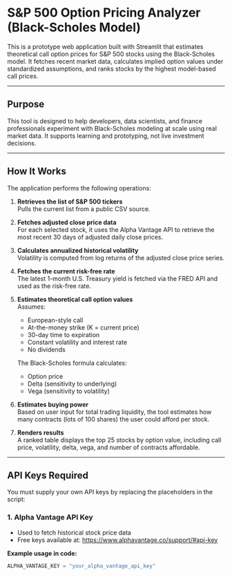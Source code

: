 # S&P 500 Option Pricing Analyzer (Black-Scholes Model)

This is a prototype web application built with Streamlit that estimates theoretical call option prices for S&P 500 stocks using the Black-Scholes model. It fetches recent market data, calculates implied option values under standardized assumptions, and ranks stocks by the highest model-based call prices.

---

## Purpose

This tool is designed to help developers, data scientists, and finance professionals experiment with Black-Scholes modeling at scale using real market data. It supports learning and prototyping, not live investment decisions.

---

## How It Works

The application performs the following operations:

1. **Retrieves the list of S&P 500 tickers**  
   Pulls the current list from a public CSV source.

2. **Fetches adjusted close price data**  
   For each selected stock, it uses the Alpha Vantage API to retrieve the most recent 30 days of adjusted daily close prices.

3. **Calculates annualized historical volatility**  
   Volatility is computed from log returns of the adjusted close price series.

4. **Fetches the current risk-free rate**  
   The latest 1-month U.S. Treasury yield is fetched via the FRED API and used as the risk-free rate.

5. **Estimates theoretical call option values**  
   Assumes:
   - European-style call
   - At-the-money strike (K = current price)
   - 30-day time to expiration
   - Constant volatility and interest rate
   - No dividends

   The Black-Scholes formula calculates:
   - Option price
   - Delta (sensitivity to underlying)
   - Vega (sensitivity to volatility)

6. **Estimates buying power**  
   Based on user input for total trading liquidity, the tool estimates how many contracts (lots of 100 shares) the user could afford per stock.

7. **Renders results**  
   A ranked table displays the top 25 stocks by option value, including call price, volatility, delta, vega, and number of contracts affordable.

---

## API Keys Required

You must supply your own API keys by replacing the placeholders in the script:

### 1. Alpha Vantage API Key

- Used to fetch historical stock price data
- Free keys available at: https://www.alphavantage.co/support/#api-key

**Example usage in code:**
```python
ALPHA_VANTAGE_KEY = "your_alpha_vantage_api_key"
